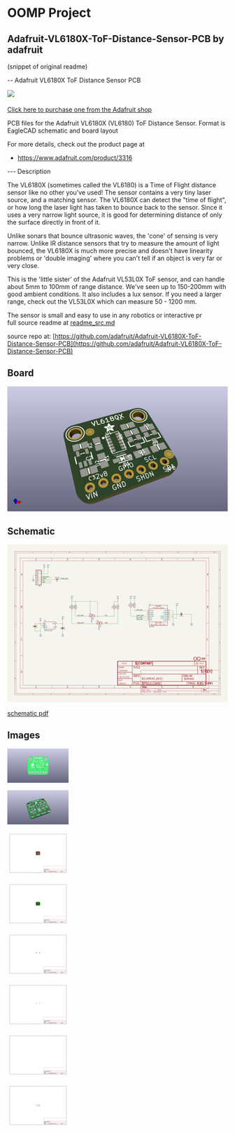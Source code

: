 # OOMP Project  
## Adafruit-VL6180X-ToF-Distance-Sensor-PCB  by adafruit  
  
(snippet of original readme)  
  
-- Adafruit VL6180X ToF Distance Sensor PCB  
  
<a href="http://www.adafruit.com/products/3316"><img src="assets/image.jpg?raw=true" width="500px"><br/>  
Click here to purchase one from the Adafruit shop</a>  
  
PCB files for the Adafruit VL6180X (VL6180) ToF Distance Sensor. Format is EagleCAD schematic and board layout  
  
For more details, check out the product page at  
* https://www.adafruit.com/product/3316  
  
--- Description  
  
The VL6180X (sometimes called the VL6180) is a Time of Flight distance sensor like no other you've used! The sensor contains a very tiny laser source, and a matching sensor. The VL6180X can detect the "time of flight", or how long the laser light has taken to bounce back to the sensor. Since it uses a very narrow light source, it is good for determining distance of only the surface directly in front of it.  
  
Unlike sonars that bounce ultrasonic waves, the 'cone' of sensing is very narrow. Unlike IR distance sensors that try to measure the amount of light bounced, the VL6180X is much more precise and doesn't have linearity problems or 'double imaging' where you can't tell if an object is very far or very close.  
  
This is the 'little sister' of the Adafruit VL53L0X ToF sensor, and can handle about 5mm to 100mm of range distance. We've seen up to 150-200mm with good ambient conditions. It also includes a lux sensor. If you need a larger range, check out the VL53L0X which can measure 50 - 1200 mm.  
  
The sensor is small and easy to use in any robotics or interactive pr  
  full source readme at [readme_src.md](readme_src.md)  
  
source repo at: [https://github.com/adafruit/Adafruit-VL6180X-ToF-Distance-Sensor-PCB](https://github.com/adafruit/Adafruit-VL6180X-ToF-Distance-Sensor-PCB)  
## Board  
  
[![working_3d.png](working_3d_600.png)](working_3d.png)  
## Schematic  
  
[![working_schematic.png](working_schematic_600.png)](working_schematic.png)  
  
[schematic pdf](working_schematic.pdf)  
## Images  
  
[![working_3D_bottom.png](working_3D_bottom_140.png)](working_3D_bottom.png)  
  
[![working_3D_top.png](working_3D_top_140.png)](working_3D_top.png)  
  
[![working_assembly_page_01.png](working_assembly_page_01_140.png)](working_assembly_page_01.png)  
  
[![working_assembly_page_02.png](working_assembly_page_02_140.png)](working_assembly_page_02.png)  
  
[![working_assembly_page_03.png](working_assembly_page_03_140.png)](working_assembly_page_03.png)  
  
[![working_assembly_page_04.png](working_assembly_page_04_140.png)](working_assembly_page_04.png)  
  
[![working_assembly_page_05.png](working_assembly_page_05_140.png)](working_assembly_page_05.png)  
  
[![working_assembly_page_06.png](working_assembly_page_06_140.png)](working_assembly_page_06.png)  
